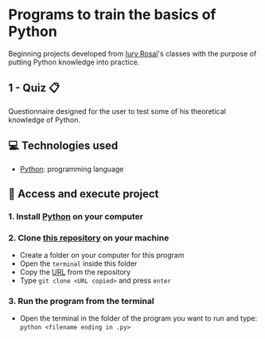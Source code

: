 # Programs to train the basics of Python
Beginning projects developed from [Iury Rosal](https://www.youtube.com/@IuryRosal)'s classes with the purpose of putting Python knowledge into practice.

## 1 - Quiz 📋
Questionnaire designed for the user to test some of his theoretical knowledge of Python.

## 💻 Technologies used 
* [Python](https://docs.python.org/pt-br/3/tutorial/): programming language

## 📁 Access and execute project
### 1. Install [Python](https://www.python.org/downloads/) on your computer

### 2. Clone [this repository](https://github.com/ArturColen/Python-projects) on your machine
* Create a folder on your computer for this program
* Open the `terminal` inside this folder
* Copy the [URL](https://github.com/ArturColen/Python-projects.git) from the repository
* Type `git clone <URL copied>` and press `enter`

### 3. Run the program from the terminal
* Open the terminal in the folder of the program you want to run and type: `python <filename ending in .py>`
